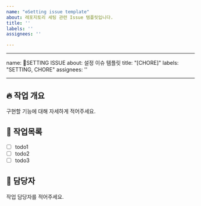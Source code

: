 ```yaml
---
name: "⚙️Setting issue template"
about: 레포지토리 세팅 관련 Issue 템플릿입니다.
title: ''
labels: ''
assignees: ''

---
```


---
name: SETTING ISSUE
about: 설정 이슈 템플릿
title: "[CHORE]"
labels: "SETTING, CHORE"
assignees: ''

---

## 🔥 작업 개요
구현할 기능에 대해 자세하게 적어주세요.

## 🚧 작업목록
- [ ] todo1
- [ ] todo2
- [ ] todo3

## 🥸 담당자
작업 담당자를 적어주세요.
